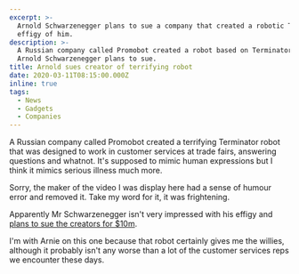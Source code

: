 ```yaml
---
excerpt: >-
  Arnold Schwarzenegger plans to sue a company that created a robotic Terminator
  effigy of him.
description: >-
  A Russian company called Promobot created a robot based on Terminator and
  Arnold Schwarzenegger plans to sue.
title: Arnold sues creator of terrifying robot
date: 2020-03-11T08:15:00.000Z
inline: true
tags:
  - News
  - Gadgets
  - Companies
---
```

A Russian company called Promobot created a terrifying Terminator robot that was designed to work in customer services at trade fairs, answering questions and whatnot. It's supposed to mimic human expressions but I think it mimics serious illness much more.

Sorry, the maker of the video I was display here had a sense of humour error and removed it. Take my word for it, it was frightening.

Apparently Mr Schwarzenegger isn't very impressed with his effigy and [plans to sue the creators for $10m](https://www.radiotimes.com/news/film/2020-03-09/arnold-schwarzenegger-robot-sues-company/). 

I'm with Arnie on this one because that robot certainly gives me the willies, although it probably isn't any worse than a lot of the customer services reps we encounter these days.

